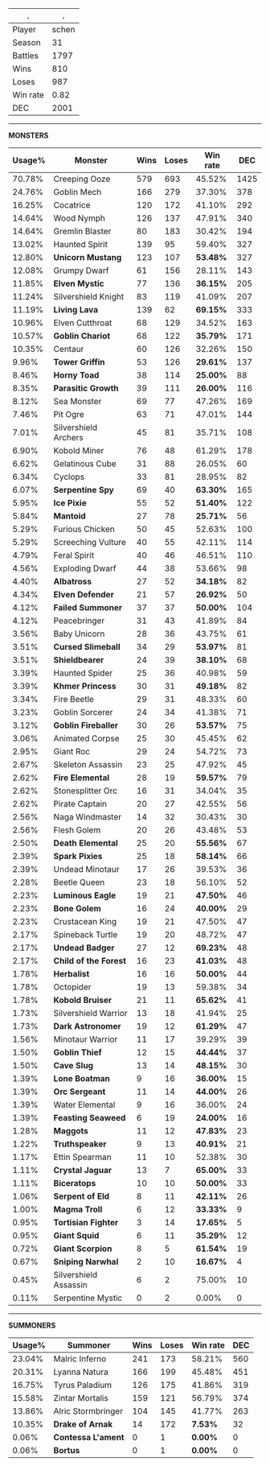 .|.
|-|-
Player|schen
Season|31
Battles|1797
Wins|810
Loses|987
Win rate|0.82
DEC|2001

---
**MONSTERS**

Usage%|Monster|Wins|Loses|Win rate|DEC|
-|-|-|-|-|-|
70.78%|Creeping Ooze|579|693|45.52%|1425|
24.76%|Goblin Mech|166|279|37.30%|378|
16.25%|Cocatrice|120|172|41.10%|292|
14.64%|Wood Nymph|126|137|47.91%|340|
14.64%|Gremlin Blaster|80|183|30.42%|194|
13.02%|Haunted Spirit|139|95|59.40%|327|
12.80%|**Unicorn Mustang**|123|107|**53.48%**|327|
12.08%|Grumpy Dwarf|61|156|28.11%|143|
11.85%|**Elven Mystic**|77|136|**36.15%**|205|
11.24%|Silvershield Knight|83|119|41.09%|207|
11.19%|**Living Lava**|139|62|**69.15%**|333|
10.96%|Elven Cutthroat|68|129|34.52%|163|
10.57%|**Goblin Chariot**|68|122|**35.79%**|171|
10.35%|Centaur|60|126|32.26%|150|
9.96%|**Tower Griffin**|53|126|**29.61%**|137|
8.46%|**Horny Toad**|38|114|**25.00%**|88|
8.35%|**Parasitic Growth**|39|111|**26.00%**|116|
8.12%|Sea Monster|69|77|47.26%|169|
7.46%|Pit Ogre|63|71|47.01%|144|
7.01%|Silvershield Archers|45|81|35.71%|108|
6.90%|Kobold Miner|76|48|61.29%|178|
6.62%|Gelatinous Cube|31|88|26.05%|60|
6.34%|Cyclops|33|81|28.95%|82|
6.07%|**Serpentine Spy**|69|40|**63.30%**|165|
5.95%|**Ice Pixie**|55|52|**51.40%**|122|
5.84%|**Mantoid**|27|78|**25.71%**|56|
5.29%|Furious Chicken|50|45|52.63%|100|
5.29%|Screeching Vulture|40|55|42.11%|114|
4.79%|Feral Spirit|40|46|46.51%|110|
4.56%|Exploding Dwarf|44|38|53.66%|98|
4.40%|**Albatross**|27|52|**34.18%**|82|
4.34%|**Elven Defender**|21|57|**26.92%**|50|
4.12%|**Failed Summoner**|37|37|**50.00%**|104|
4.12%|Peacebringer|31|43|41.89%|84|
3.56%|Baby Unicorn|28|36|43.75%|61|
3.51%|**Cursed Slimeball**|34|29|**53.97%**|81|
3.51%|**Shieldbearer**|24|39|**38.10%**|68|
3.39%|Haunted Spider|25|36|40.98%|59|
3.39%|**Khmer Princess**|30|31|**49.18%**|82|
3.34%|Fire Beetle|29|31|48.33%|60|
3.23%|Goblin Sorcerer|24|34|41.38%|71|
3.12%|**Goblin Fireballer**|30|26|**53.57%**|75|
3.06%|Animated Corpse|25|30|45.45%|62|
2.95%|Giant Roc|29|24|54.72%|73|
2.67%|Skeleton Assassin|23|25|47.92%|45|
2.62%|**Fire Elemental**|28|19|**59.57%**|79|
2.62%|Stonesplitter Orc|16|31|34.04%|35|
2.62%|Pirate Captain|20|27|42.55%|56|
2.56%|Naga Windmaster|14|32|30.43%|30|
2.56%|Flesh Golem|20|26|43.48%|53|
2.50%|**Death Elemental**|25|20|**55.56%**|67|
2.39%|**Spark Pixies**|25|18|**58.14%**|66|
2.39%|Undead Minotaur|17|26|39.53%|36|
2.28%|Beetle Queen|23|18|56.10%|52|
2.23%|**Luminous Eagle**|19|21|**47.50%**|46|
2.23%|**Bone Golem**|16|24|**40.00%**|29|
2.23%|Crustacean King|19|21|47.50%|47|
2.17%|Spineback Turtle|19|20|48.72%|47|
2.17%|**Undead Badger**|27|12|**69.23%**|48|
2.17%|**Child of the Forest**|16|23|**41.03%**|48|
1.78%|**Herbalist**|16|16|**50.00%**|44|
1.78%|Octopider|19|13|59.38%|34|
1.78%|**Kobold Bruiser**|21|11|**65.62%**|41|
1.73%|Silvershield Warrior|13|18|41.94%|25|
1.73%|**Dark Astronomer**|19|12|**61.29%**|47|
1.56%|Minotaur Warrior|11|17|39.29%|39|
1.50%|**Goblin Thief**|12|15|**44.44%**|37|
1.50%|**Cave Slug**|13|14|**48.15%**|30|
1.39%|**Lone Boatman**|9|16|**36.00%**|15|
1.39%|**Orc Sergeant**|11|14|**44.00%**|26|
1.39%|Water Elemental|9|16|36.00%|24|
1.39%|**Feasting Seaweed**|6|19|**24.00%**|16|
1.28%|**Maggots**|11|12|**47.83%**|23|
1.22%|**Truthspeaker**|9|13|**40.91%**|21|
1.17%|Ettin Spearman|11|10|52.38%|30|
1.11%|**Crystal Jaguar**|13|7|**65.00%**|33|
1.11%|**Biceratops**|10|10|**50.00%**|33|
1.06%|**Serpent of Eld**|8|11|**42.11%**|26|
1.00%|**Magma Troll**|6|12|**33.33%**|9|
0.95%|**Tortisian Fighter**|3|14|**17.65%**|5|
0.95%|**Giant Squid**|6|11|**35.29%**|12|
0.72%|**Giant Scorpion**|8|5|**61.54%**|19|
0.67%|**Sniping Narwhal**|2|10|**16.67%**|4|
0.45%|Silvershield Assassin|6|2|75.00%|10|
0.11%|Serpentine Mystic|0|2|0.00%|0|

---
**SUMMONERS**

Usage%|Summoner|Wins|Loses|Win rate|DEC|
-|-|-|-|-|-|
23.04%|Malric Inferno|241|173|58.21%|560|
20.31%|Lyanna Natura|166|199|45.48%|451|
16.75%|Tyrus Paladium|126|175|41.86%|319|
15.58%|Zintar Mortalis|159|121|56.79%|374|
13.86%|Alric Stormbringer|104|145|41.77%|263|
10.35%|**Drake of Arnak**|14|172|**7.53%**|32|
0.06%|**Contessa L'ament**|0|1|**0.00%**|0|
0.06%|**Bortus**|0|1|**0.00%**|0|

